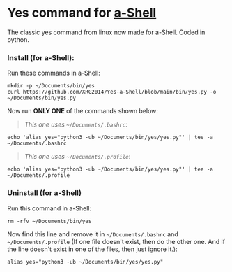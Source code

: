 # Yes command for [a-Shell](https://holzschu.github.io/a-Shell_iOS)
The classic yes command from linux now made for a-Shell. Coded in python.

### Install (for a-Shell):

Run these commands in a-Shell:

```
mkdir -p ~/Documents/bin/yes
curl https://github.com/XRG2014/Yes-a-Shell/blob/main/bin/yes.py -o ~/Documents/bin/yes.py
```

Now run **ONLY ONE** of the commands shown below:

> _This one uses ```~/Documents/.bashrc```_:
```
echo 'alias yes="python3 -ub ~/Documents/bin/yes/yes.py"' | tee -a ~/Documents/.bashrc
```

> _This one uses ```~/Documents/.profile```_:
```
echo 'alias yes="python3 -ub ~/Documents/bin/yes/yes.py"' | tee -a ~/Documents/.profile
```

### Uninstall (for a-Shell)

Run this command in a-Shell:

```
rm -rfv ~/Documents/bin/yes
```

Now find this line and remove it in ```~/Documents/.bashrc``` and ```~/Documents/.profile``` (If one file doesn't exist, then do the other one. And if the line doesn't exist in one of the files, then just ignore it.):

```
alias yes="python3 -ub ~/Documents/bin/yes/yes.py"
```
